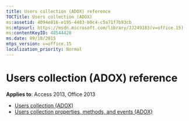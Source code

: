 ```yaml
---
title: Users collection (ADOX) reference
TOCTitle: Users collection (ADOX)
ms:assetid: 4094e816-e195-4483-b9c4-c5a71f7b93cb
ms:mtpsurl: https://msdn.microsoft.com/library/JJ249183(v=office.15)
ms:contentKeyID: 48544428
ms.date: 09/18/2015
mtps_version: v=office.15
localization_priority: Normal
---
```


# Users collection (ADOX) reference

**Applies to**: Access 2013, Office 2013

- [Users collection (ADOX)](users-collection-adox.md)
- [Users collection properties, methods, and events (ADOX)](users-collection-properties-methods-and-events-adox.md)

